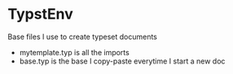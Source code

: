 # TypstEnv
Base files I use to create typeset documents
- mytemplate.typ is all the imports
- base.typ is the base I copy-paste everytime I start a new doc
